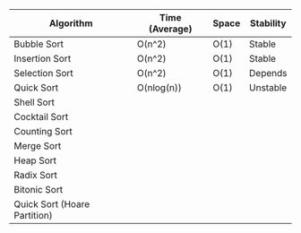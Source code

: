 | Algorithm                    | Time (Average) | Space | Stability |
|------------------------------|----------------|-------|-----------|
| Bubble Sort                  |     O(n^2)     | O(1)  | Stable    |
| Insertion Sort               |     O(n^2)     | O(1)  | Stable    |
| Selection Sort               |     O(n^2)     | O(1)  | Depends   |
| Quick Sort                   |   O(nlog(n))   | O(1)  | Unstable  |
| Shell Sort                   |                |       |           |
| Cocktail Sort                |                |       |           |
| Counting Sort                |                |       |           |
| Merge Sort                   |                |       |           |
| Heap Sort                    |                |       |           |
| Radix Sort                   |                |       |           |
| Bitonic Sort                 |                |       |           |
| Quick Sort (Hoare Partition) |                |       |           |
